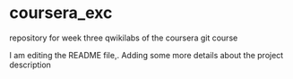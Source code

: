 # coursera_exc
repository for week three qwikilabs of the coursera git course

I am editing the README file,. Adding some more details about
the project description
